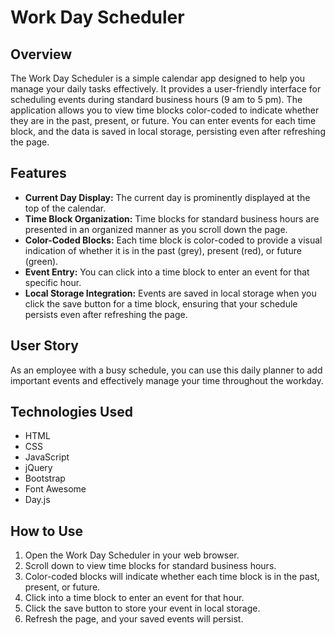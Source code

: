 # Work Day Scheduler

## Overview

The Work Day Scheduler is a simple calendar app designed to help you manage your daily tasks effectively. It provides a user-friendly interface for scheduling events during standard business hours (9 am to 5 pm). The application allows you to view time blocks color-coded to indicate whether they are in the past, present, or future. You can enter events for each time block, and the data is saved in local storage, persisting even after refreshing the page.

## Features

- **Current Day Display:** The current day is prominently displayed at the top of the calendar.
- **Time Block Organization:** Time blocks for standard business hours are presented in an organized manner as you scroll down the page.
- **Color-Coded Blocks:** Each time block is color-coded to provide a visual indication of whether it is in the past (grey), present (red), or future (green).
- **Event Entry:** You can click into a time block to enter an event for that specific hour.
- **Local Storage Integration:** Events are saved in local storage when you click the save button for a time block, ensuring that your schedule persists even after refreshing the page.

## User Story

As an employee with a busy schedule, you can use this daily planner to add important events and effectively manage your time throughout the workday.

## Technologies Used

- HTML
- CSS
- JavaScript
- jQuery
- Bootstrap
- Font Awesome
- Day.js

## How to Use

1. Open the Work Day Scheduler in your web browser.
2. Scroll down to view time blocks for standard business hours.
3. Color-coded blocks will indicate whether each time block is in the past, present, or future.
4. Click into a time block to enter an event for that hour.
5. Click the save button to store your event in local storage.
6. Refresh the page, and your saved events will persist.
